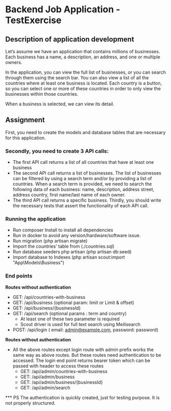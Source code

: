 # Backend Job Application - TestExercise

## Description of application development

Let’s assume we have an application that contains millions of businesses. Each business
has a name, a description, an address, and one or multiple owners.

In the application, you can view the full list of businesses, or you can search through them
using the search bar. You can also view a list of all the countries where at least one business
is located. Each country is a button, so you can select one or more of these countries in
order to only view the businesses within those countries.

When a business is selected, we can view its detail.

## Assignment

First, you need to create the models and database tables that are necessary for this application.

### Secondly, you need to create 3 API calls:
- The first API call returns a list of all countries that have at least one business
- The second API call returns a list of businesses. The list of businesses can be filtered
  by using a search term and/or by providing a list of countries. When a search term is
  provided, we need to search the following data of each business: name, description,
  address street, address country, first name/last name of each owner.
- The third API call returns a specific business.
  Thirdly, you should write the necessary tests that assert the functionality of each API call.

### Running the application
- Run composer Install to install all dependencies
- Run in docker to avoid any version/hardware/software issue.
- Run migration (php artisan migrate)
- Import the countries' table from (./countries.sql)
- Run database seeders php artisan (php artisan db:seed)
- Import database to Indexes (php artisan scout:import "App\Models\Business")

### End points

**Routes without authentication**

- GET: /api/countries-with-business
- GET: /api/business (optional param: limit or Limit & offset)
- GET: /api/business/{businessId}
- GET: /api/search (optional params : term and country) 
    - At least one of these two parameter is required
    - Scout driver is used for full text search using Meilisearch
- POST: /api/login ( email: admin@example.com, password: password)

**Routes without authentication**
- All the above routes except login route with admin prefix works the same way as above routes. But these routes need authentication to be accessed. The login end point returns bearer token which can be passed with header to access these routes
    - GET: /api/admin/countries-with-business
    - GET: /api/admin/business
    - GET: /api/admin/business/{businessId}
    - GET: /api/admin/search

    
*** PS The authentication is quickly created, just for testing purpose. It is not properly structured.
